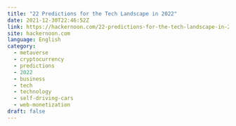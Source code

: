 ```yaml
---
title: "22 Predictions for the Tech Landscape in 2022"
date: 2021-12-30T22:46:52Z
link: https://hackernoon.com/22-predictions-for-the-tech-landscape-in-2022?source=rss&utm_medium=RSS&utm_source=news.12bit.vn
site: hackernoon.com
language: English
category:
  - metaverse
  - cryptocurrency
  - predictions
  - 2022
  - business
  - tech
  - technology
  - self-driving-cars
  - web-monetization
draft: false
---
```

